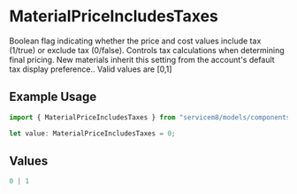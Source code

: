 # MaterialPriceIncludesTaxes

Boolean flag indicating whether the price and cost values include tax (1/true) or exclude tax (0/false). Controls tax calculations when determining final pricing. New materials inherit this setting from the account's default tax display preference..  Valid values are [0,1]

## Example Usage

```typescript
import { MaterialPriceIncludesTaxes } from "servicem8/models/components";

let value: MaterialPriceIncludesTaxes = 0;
```

## Values

```typescript
0 | 1
```